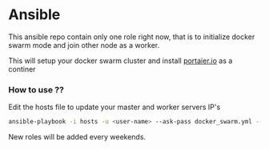 # Ansible

This ansible repo contain only one role right now, that is to initialize docker swarm mode and join other node as a worker.

This will setup your docker swarm cluster and install [portaier.io](https://portainer.io/) as a continer

### How to use ??

Edit the hosts file to update your master and worker servers IP's

```sh
ansible-playbook -i hosts -u <user-name> --ask-pass docker_swarm.yml --tags "dockerswarm"
```

New roles will be added every weekends.
